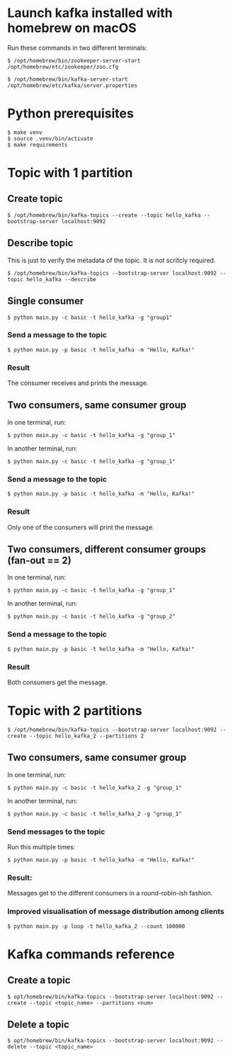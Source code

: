 # Launch kafka installed with homebrew on macOS

Run these commands in two different terminals:

```shell
$ /opt/homebrew/bin/zookeeper-server-start /opt/homebrew/etc/zookeeper/zoo.cfg
```

```shell
$ /opt/homebrew/bin/kafka-server-start /opt/homebrew/etc/kafka/server.properties 
```

# Python prerequisites

```shell
$ make venv
$ source .venv/bin/activate
$ make requirements
```

# Topic with 1 partition

## Create topic

```shell
$ /opt/homebrew/bin/kafka-topics --create --topic hello_kafka --bootstrap-server localhost:9092
```

## Describe topic

This is just to verify the metadata of the topic. It is not scritcly required.

```shell
$ /opt/homebrew/bin/kafka-topics --bootstrap-server localhost:9092 --topic hello_kafka --describe
```

## Single consumer

```shell
$ python main.py -c basic -t hello_kafka -g "group1"
```

### Send a message to the topic

```shell
$ python main.py -p basic -t hello_kafka -m "Hello, Kafka!"
```

### Result

The consumer receives and prints the message.

## Two consumers, same consumer group

In one terminal, run:
```shell
$ python main.py -c basic -t hello_kafka -g "group_1"
```

In another terminal, run:
```shell
$ python main.py -c basic -t hello_kafka -g "group_1"
```

### Send a message to the topic

```shell
$ python main.py -p basic -t hello_kafka -m "Hello, Kafka!"
```

### Result

Only one of the consumers will print the message.

## Two consumers, different consumer groups (fan-out == 2)

In one terminal, run:
```shell
$ python main.py -c basic -t hello_kafka -g "group_1"
```

In another terminal, run:
```shell
$ python main.py -c basic -t hello_kafka -g "group_2"
```

### Send a message to the topic

```shell
$ python main.py -p basic -t hello_kafka -m "Hello, Kafka!"
```

### Result

Both consumers get the message.

# Topic with 2 partitions

```shell
$ /opt/homebrew/bin/kafka-topics --bootstrap-server localhost:9092 --create --topic hello_kafka_2 --partitions 2
```

## Two consumers, same consumer group

In one terminal, run:
```shell
$ python main.py -c basic -t hello_kafka_2 -g "group_1"
```

In another terminal, run:
```shell
$ python main.py -c basic -t hello_kafka_2 -g "group_1"
```

### Send messages to the topic

Run this multiple times:

```shell
$ python main.py -p basic -t hello_kafka -m "Hello, Kafka!"
```

### Result:

Messages get to the different consumers in a round-robin-ish fashion.

### Improved visualisation of message distribution among clients

```shell
$ python main.py -p loop -t hello_kafka_2 --count 100000
```

# Kafka commands reference

## Create a topic

```shell
$ opt/homebrew/bin/kafka-topics --bootstrap-server localhost:9092 --create --topic <topic_name> --partitions <num>
```

## Delete a topic

```shell
$ opt/homebrew/bin/kafka-topics --bootstrap-server localhost:9092 --delete --topic <topic_name>
```
